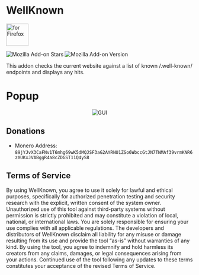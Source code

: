 # WellKnown
[<img src="https://blog.mozilla.org/addons/files/2020/04/get-the-addon-fx-apr-2020.svg" alt="for Firefox" height="60px">](https://addons.mozilla.org/en-US/firefox/addon/wellknown/)

![Mozilla Add-on Stars](https://img.shields.io/amo/stars/wellknown)
![Mozilla Add-on Version](https://img.shields.io/amo/v/wellknown)

This addon checks the current website against a list of known /.well-known/ endpoints and displays any hits.
# Popup
<p align="center">
  <img src="https://github.com/user-attachments/assets/f7489384-2818-4f71-8766-9e8cf3d4b209" alt="GUI">
</p>

## Donations 
- Monero Address: `89jYJvX3CaFNv1T6mhg69wK5dMQJSF3aG2AYRNU1ZSo6WbccGtJN7TNMAf39vrmKNR6zXUKxJVABggR4a8cZDGST11Q4yS8`

## Terms of Service
By using WellKnown, you agree to use it solely for lawful and ethical purposes, specifically for authorized penetration testing and security research with the explicit, written consent of the system owner. Unauthorized use of this tool against third-party systems without permission is strictly prohibited and may constitute a violation of local, national, or international laws. You are solely responsible for ensuring your use complies with all applicable regulations. The developers and distributors of WellKnown disclaim all liability for any misuse or damage resulting from its use and provide the tool “as-is” without warranties of any kind. By using the tool, you agree to indemnify and hold harmless its creators from any claims, damages, or legal consequences arising from your actions. Continued use of the tool following any updates to these terms constitutes your acceptance of the revised Terms of Service.
